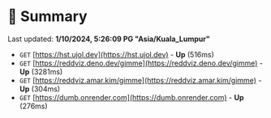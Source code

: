 # 📖 Summary
Last updated: **1/10/2024, 5:26:09 PG "Asia/Kuala_Lumpur"**

- `GET` [https://hst.ujol.dev](https://hst.ujol.dev) - **Up** (516ms)
- `GET` [https://reddviz.deno.dev/gimme](https://reddviz.deno.dev/gimme) - **Up** (3281ms)
- `GET` [https://reddviz.amar.kim/gimme](https://reddviz.amar.kim/gimme) - **Up** (304ms)
- `GET` [https://dumb.onrender.com](https://dumb.onrender.com) - **Up** (276ms)
